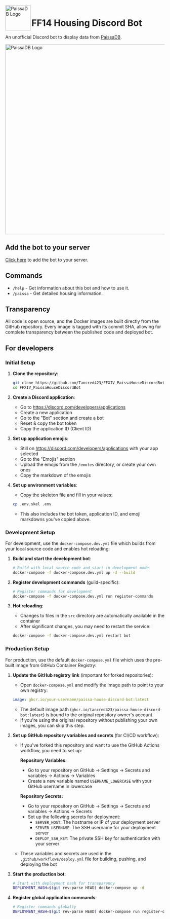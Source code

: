 <img align="left" width="80" height="80" src="https://zhu.codes/assets/PaissaLogo.c38c9420.png" alt="PaissaDB Logo">

# FF14 Housing Discord Bot

An unofficial Discord bot to display data from
[PaissaDB](https://zhu.codes/paissa).

<img height="600" src="https://filedn.eu/l1k9l7NzagvkkVpPyvEflCm/PaissaHouse/Results_Paginated.png" alt="PaissaDB Logo">

## Add the bot to your server

[Click here](https://discord.com/oauth2/authorize?client_id=1425410120568803400&permissions=281600&integration_type=0&scope=bot+applications.commands)
to add the bot to your server.

## Commands

- `/help` - Get information about this bot and how to use it.
- `/paissa` - Get detailed housing information.

## Transparency

All code is open source, and the Docker images are built directly from the
GitHub repository. Every image is tagged with its commit SHA, allowing for
complete transparency between the published code and deployed bot.

## For developers

### Initial Setup

1. **Clone the repository**:
   ```bash
   git clone https://github.com/Tancred423/FFXIV_PaissaHouseDiscordBot.git
   cd FFXIV_PaissaHouseDiscordBot
   ```

2. **Create a Discord application**:
   - Go to https://discord.com/developers/applications
   - Create a new application
   - Go to the "Bot" section and create a bot
   - Reset & copy the bot token
   - Copy the application ID (Client ID)

3. **Set up application emojis**:
   - Still on https://discord.com/developers/applications with your app selected
   - Go to the "Emojis" section
   - Upload the emojis from the `/emotes` directory, or create your own ones
   - Copy the markdown of the emojis

4. **Set up environment variables**:
   - Copy the skeleton file and fill in your values:
   ```bash
   cp .env.skel .env
   ```
   - This also includes the bot token, application ID, and emoji markdowns
     you've copied above.

### Development Setup

For development, use the `docker-compose.dev.yml` file which builds from your
local source code and enables hot reloading:

1. **Build and start the development bot**:
   ```bash
   # Build with local source code and start in development mode
   docker-compose -f docker-compose.dev.yml up -d --build
   ```

2. **Register development commands** (guild-specific):
   ```bash
   # Register commands for development
   docker-compose -f docker-compose.dev.yml run register-commands
   ```

3. **Hot reloading**:
   - Changes to files in the `src` directory are automatically available in the
     container
   - After significant changes, you may need to restart the service:
   ```bash
   docker-compose -f docker-compose.dev.yml restart bot
   ```

### Production Setup

For production, use the default `docker-compose.yml` file which uses the
pre-built image from GitHub Container Registry:

1. **Update the GitHub registry link** (important for forked repositories):
   - Open `docker-compose.yml` and modify the image path to point to your own
     registry:
   ```yaml
   image: ghcr.io/your-username/paissa-house-discord-bot:latest
   ```
   - The default image path
     (`ghcr.io/tancred423/paissa-house-discord-bot:latest`) is bound to the
     original repository owner's account.
   - If you're using the original repository without publishing your own images,
     you can skip this step.

2. **Set up GitHub repository variables and secrets** (for CI/CD workflow):
   - If you've forked this repository and want to use the GitHub Actions
     workflow, you need to set up:

     **Repository Variables:**
     - Go to your repository on GitHub → Settings → Secrets and variables →
       Actions → Variables
     - Create a new variable named `USERNAME_LOWERCASE` with your GitHub
       username in lowercase

     **Repository Secrets:**
     - Go to your repository on GitHub → Settings → Secrets and variables →
       Actions → Secrets
     - Set up the following secrets for deployment:
       - `SERVER_HOST`: The hostname or IP of your deployment server
       - `SERVER_USERNAME`: The SSH username for your deployment server
       - `DEPLOY_SSH_KEY`: The private SSH key for authentication with your
         server

   - These variables and secrets are used in the `.github/workflows/deploy.yml`
     file for building, pushing, and deploying the bot

3. **Start the production bot**:
   ```bash
   # Start with deployment hash for transparency
   DEPLOYMENT_HASH=$(git rev-parse HEAD) docker-compose up -d
   ```

4. **Register global application commands**:
   ```bash
   # Register commands globally
   DEPLOYMENT_HASH=$(git rev-parse HEAD) docker-compose run register-commands
   ```
